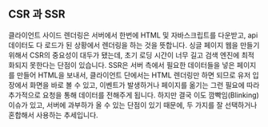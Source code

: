 ## CSR 과 SSR

클라이언트 사이드 렌더링은 서버에서 한번에 HTML 및 자바스크립트를 다운받고, api 데이터도 다 로드가 된 상황에서 렌더링을 하는 것을 뜻합니다. 
싱글 페이지 웹을 만들기 위해서 CSR의 중요성이 대두가 됐는데, 초기 로딩 시간이 너무 길고 검색 엔진에 최적화되지 못한다는 단점이 있습니다. 
SSR은 서버 측에서 필요한 데이터들을 넣은 페이지를 만들어 HTML을 보내서, 클라이언트 단에서는 HTML 렌더링만 하면 되므로 유저 입장에서 화면을 바로 볼 수 있고, 이벤트가 발생하거나 페이지를 옮기는 그런 필요에 따라 추가적으로 요청을 통해 데이터를 전해주게 됩니다. 
하지만 결국 이도 깜빡임(Blinking) 이슈가 있고, 서버에 과부하가 올 수 있는 단점이 있기 때문에, 두 가지를 잘 선택하거나 혼합해서 사용하는 추세입니다.